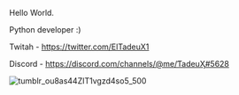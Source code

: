 Hello World.

Python developer :)

Twitah - https://twitter.com/ElTadeuX1

Discord - https://discord.com/channels/@me/ƬadeuӼ#5628

![tumblr_ou8as44ZIT1vgzd4so5_500](https://user-images.githubusercontent.com/93542549/139718622-63d75f0a-d8e0-48fb-baa4-d4014b97ab1b.gif)










